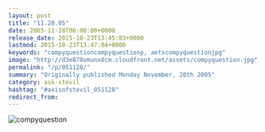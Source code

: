 ```yaml
---
layout: post
title: "11.28.05"
date: 2005-11-28T06:00:00+0000
release_date: 2015-10-23T13:45:03+0000
lastmod: 2015-10-23T13:47:04+0000
keywords: "compyquestioncompyquestionp, aetscompyquestionjpg"
image: "http://d3e878vmunx8cm.cloudfront.net/assets/compyquestion.jpg"
permalink: "/p/051128/"
summary: "Originally published Monday November, 28th 2005"
category: ask-stevil
hashtag: "#axisofstevil_051128"
redirect_from:
---
```


[p01]: http://d3e878vmunx8cm.cloudfront.net/assets/compyquestion.jpg "compyquestion"
![compyquestion][p01]
